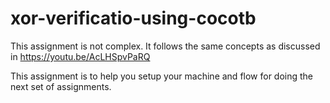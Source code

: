 # xor-verificatio-using-cocotb

This assignment is not complex. It follows the same concepts as discussed in https://youtu.be/AcLHSpvPaRQ 

This assignment is to help you setup your machine and flow for doing the next set of assignments.
